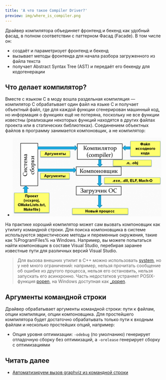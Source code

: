 ```yaml
---
title: 'А что такое Compiler Driver?'
preview: img/where_is_compiler.png
---
```


Драйвер компилятора объединяет фронтенд и бекенд как удобный фасад, в полном соответствии с паттерном Фасад (Facade). В том числе он:

- создаёт и параметризует фронтенд и бекенд
- вызывает методы фронтенда для начала разбора загруженного из файла текста
- получает Abstract Syntax Tree (AST) и передаёт его бекенду для кодогенерации

## Что делает компилятор?

Вместе с языком C в моду вошла раздельная компиляция — компилятор C обрабатывает один файл на языке C и получает объектный файл, где для каждой функции сгенерирован машинный код, но информация о функциях ещё не потеряна, поскольку не все функции известны (реализации некоторых функций находятся в других файлах проекта или в статических библиотеках). Соединением объектных файлов в программу занимается компоновщик, а не компилятор:

- ![Схема](img/where_is_compiler.png)

На практике хороший компилятор может сам вызвать компоновщик как утилиту командной строки. Для поиска компоновщика в системе используются эвристические методы и переменные окружения, такие как %ProgramFiles% на Windows. Например, вы можете попытаться найти компоновщик в составе Visual Studio, перебирая заранее известные пути для различных версий Visual Studio.

> Для вызова внешних утилит в C++ можно использовать [system](http://en.cppreference.com/w/cpp/utility/program/system), но у неё много ограничений: например, нельзя прочитать сообщение об ошибке из другого процесса, нельзя его остановить, нельзя запускать его асинхронно. Часть недостатков устраняет POSIX-функция [popen](http://pubs.opengroup.org/onlinepubs/9699919799/functions/popen.html), на Windows доступная как [_popen](https://msdn.microsoft.com/en-us/library/96ayss4b.aspx).

## Аргументы командной строки

Драйвер обрабатывает аргументы командной строки: пути к файлам, опции компиляции, опции компоновщика. Для простейшего компилятора будет достаточно обрабатывать только пути к входным файлам и несколько простейших опций, например:

- Опция уровня оптимизации: `-odebug` (по умолчанию) генерирует отладочную сборку без оптимизаций, а `-orelease` генерирует сборку с оптимизациями

## Читать далее

- [Автоматизируем вызов graphviz из командной строки](/compilers/driver_popen.html)
